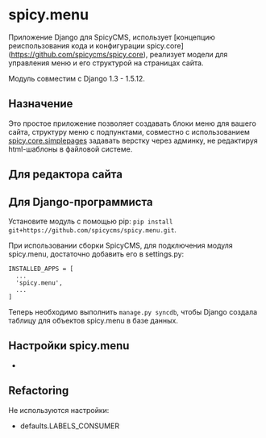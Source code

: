 spicy.menu
==========
Приложение Django для SpicyCMS, использует [концепцию реиспользования кода и конфигурации spicy.core] (https://github.com/spicycms/spicy.core), реализует модели для управления меню и его структурой на страницах сайта.

Модуль совместим с Django 1.3 - 1.5.12.

## Назначение

Это простое приложение позволяет  создавать блоки меню для вашего сайта, структуру меню с подпунктами, совместно с использованием [spicy.core.simplepages](https://github.com/spicycms/spicy.core/tree/develop/docs/simplepages#spicycoresimplepages) задавать верстку через админку, не редактируя html-шаблоны в файловой системе.


## Для редактора сайта


## Для Django-программиста

Установите модуль с помощью pip: ``pip install git+https://github.com/spicycms/spicy.menu.git``.

При использовании сборки SpicyCMS, для подключения модуля spicy.menu, достаточно добавить его в settings.py:
```
INSTALLED_APPS = [
  ...
  'spicy.menu',
  ...
]
```
Теперь необходимо выполнить ``manage.py syncdb``, чтобы Django создала таблицу для объектов spicy.menu в базе данных.

## Настройки spicy.menu
* 

## Refactoring
Не используются настройки:
* defaults.LABELS_CONSUMER
